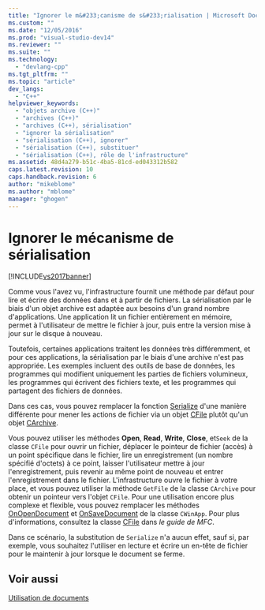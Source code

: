 ```yaml
---
title: "Ignorer le m&#233;canisme de s&#233;rialisation | Microsoft Docs"
ms.custom: ""
ms.date: "12/05/2016"
ms.prod: "visual-studio-dev14"
ms.reviewer: ""
ms.suite: ""
ms.technology: 
  - "devlang-cpp"
ms.tgt_pltfrm: ""
ms.topic: "article"
dev_langs: 
  - "C++"
helpviewer_keywords: 
  - "objets archive (C++)"
  - "archives (C++)"
  - "archives (C++), sérialisation"
  - "ignorer la sérialisation"
  - "sérialisation (C++), ignorer"
  - "sérialisation (C++), substituer"
  - "sérialisation (C++), rôle de l'infrastructure"
ms.assetid: 48d4a279-b51c-4ba5-81cd-ed043312b582
caps.latest.revision: 10
caps.handback.revision: 6
author: "mikeblome"
ms.author: "mblome"
manager: "ghogen"
---
```

# Ignorer le m&#233;canisme de s&#233;rialisation
[!INCLUDE[vs2017banner](../assembler/inline/includes/vs2017banner.md)]

Comme vous l'avez vu, l'infrastructure fournit une méthode par défaut pour lire et écrire des données dans et à partir de fichiers.  La sérialisation par le biais d'un objet archive est adaptée aux besoins d'un grand nombre d'applications.  Une application lit un fichier entièrement en mémoire, permet à l'utilisateur de mettre le fichier à jour, puis entre la version mise à jour sur le disque à nouveau.  
  
 Toutefois, certaines applications traitent les données très différemment, et pour ces applications, la sérialisation par le biais d'une archive n'est pas appropriée.  Les exemples incluent des outils de base de données, les programmes qui modifient uniquement les parties de fichiers volumineux, les programmes qui écrivent des fichiers texte, et les programmes qui partagent des fichiers de données.  
  
 Dans ces cas, vous pouvez remplacer la fonction [Serialize](../Topic/CObject::Serialize.md) d'une manière différente pour mener les actions de fichier via un objet [CFile](../mfc/reference/cfile-class.md) plutôt qu'un objet [CArchive](../mfc/reference/carchive-class.md).  
  
 Vous pouvez utiliser les méthodes **Open**, **Read**, **Write**, **Close**,  et`Seek` de la classe `CFile` pour ouvrir un fichier, déplacer le pointeur de fichier \(accès\) à un point spécifique dans le fichier, lire un enregistrement \(un nombre spécifié d'octets\) à ce point, laisser l'utilisateur mettre à jour l'enregistrement, puis revenir au même point de nouveau et entrer l'enregistrement dans le fichier.  L'infrastructure ouvre le fichier à votre place, et vous pouvez utiliser la méthode `GetFile` de la classe `CArchive` pour obtenir un pointeur vers l'objet `CFile`.  Pour une utilisation encore plus complexe et flexible, vous pouvez remplacer les méthodes [OnOpenDocument](../Topic/CDocument::OnOpenDocument.md) et [OnSaveDocument](../Topic/CDocument::OnSaveDocument.md) de la classe `CWinApp`.  Pour plus d'informations, consultez la classe [CFile](../mfc/reference/cfile-class.md) dans *le guide de MFC*.  
  
 Dans ce scénario, la substitution de `Serialize` n'a aucun effet, sauf si, par exemple, vous souhaitez l'utiliser en lecture et écrire un en\-tête de fichier pour le maintenir à jour lorsque le document se ferme.  
  
## Voir aussi  
 [Utilisation de documents](../mfc/using-documents.md)